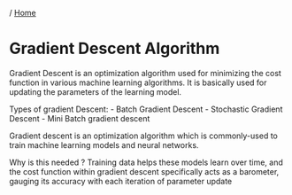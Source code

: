 / [Home](index.md)

# Gradient Descent Algorithm 

Gradient Descent is an optimization algorithm used for minimizing the cost function in various machine learning algorithms. It is basically used for updating the parameters of the learning model.

Types of gradient Descent:
       - Batch Gradient Descent
       - Stochastic Gradient Descent
       - Mini Batch gradient descent

Gradient descent is an optimization algorithm which is commonly-used to train machine learning models and neural networks.

Why is this needed ?
 Training data helps these models learn over time, and the cost function within gradient descent specifically acts as a barometer, gauging its accuracy with each iteration of parameter update
